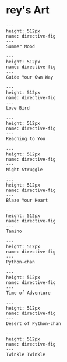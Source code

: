 # rey's Art

```{figure} ../../assets/anyalast.png
---
height: 512px
name: directive-fig
---
Summer Mood
```

```{figure} ../../assets/dragon.png
---
height: 512px
name: directive-fig
---
Guide Your Own Way
```

```{figure} ../../assets/last.png
---
height: 512px
name: directive-fig
---
Love Bird
```

```{figure} ../../assets/renkliel.png
---
height: 512px
name: directive-fig
---
Reaching to You
```

```{figure} ../../assets/flowergirl2.png
---
height: 512px
name: directive-fig
---
Night Struggle
```

```{figure} ../../assets/rengokulastbutveryveryvery.png
---
height: 512px
name: directive-fig
---
Blaze Your Heart
```

```{figure} ../../assets/habibi.png
---
height: 512px
name: directive-fig
---
Tamino
```

```{figure} ../../assets/pychann.png
---
height: 512px
name: directive-fig
---
Python-chan
```

```{figure} ../../assets/bmo.png
---
height: 512px
name: directive-fig
---
Time of Adventure
```

```{figure} ../../assets/pythonchan2.png
---
height: 512px
name: directive-fig
---
Desert of Python-chan
```

```{figure} ../../assets/dgkosenpai.png
---
height: 512px
name: directive-fig
---
Twinkle Twinkle
```